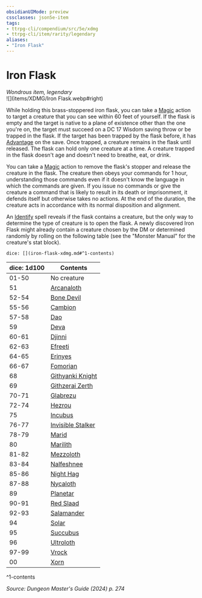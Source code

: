 ```yaml
---
obsidianUIMode: preview
cssclasses: json5e-item
tags:
- ttrpg-cli/compendium/src/5e/xdmg
- ttrpg-cli/item/rarity/legendary
aliases: 
- "Iron Flask"
---
```

# Iron Flask
*Wondrous item, legendary*  
![](items/XDMG/Iron Flask.webp#right)  


While holding this brass-stoppered iron flask, you can take a [Magic](actions.md#Magic) action to target a creature that you can see within 60 feet of yourself. If the flask is empty and the target is native to a plane of existence other than the one you're on, the target must succeed on a DC 17 Wisdom saving throw or be trapped in the flask. If the target has been trapped by the flask before, it has [Advantage](advantage-xphb.md) on the save. Once trapped, a creature remains in the flask until released. The flask can hold only one creature at a time. A creature trapped in the flask doesn't age and doesn't need to breathe, eat, or drink.

You can take a [Magic](actions.md#Magic) action to remove the flask's stopper and release the creature in the flask. The creature then obeys your commands for 1 hour, understanding those commands even if it doesn't know the language in which the commands are given. If you issue no commands or give the creature a command that is likely to result in its death or imprisonment, it defends itself but otherwise takes no actions. At the end of the duration, the creature acts in accordance with its normal disposition and alignment.

An [Identify](identify-xphb.md) spell reveals if the flask contains a creature, but the only way to determine the type of creature is to open the flask. A newly discovered Iron Flask might already contain a creature chosen by the DM or determined randomly by rolling on the following table (see the "Monster Manual" for the creature's stat block).

`dice: [](iron-flask-xdmg.md#^1-contents)`

| dice: 1d100 | Contents |
|-------------|----------|
| 01-50 | No creature |
| 51 | [Arcanaloth](arcanaloth-xmm.md) |
| 52-54 | [Bone Devil](bone-devil-xmm.md) |
| 55-56 | [Cambion](cambion-xmm.md) |
| 57-58 | [Dao](dao-xmm.md) |
| 59 | [Deva](deva-xmm.md) |
| 60-61 | [Djinni](djinni-xmm.md) |
| 62-63 | [Efreeti](efreeti-xmm.md) |
| 64-65 | [Erinyes](erinyes-xmm.md) |
| 66-67 | [Fomorian](fomorian-xmm.md) |
| 68 | [Githyanki Knight](githyanki-knight-xmm.md) |
| 69 | [Githzerai Zerth](githzerai-zerth-xmm.md) |
| 70-71 | [Glabrezu](glabrezu-xmm.md) |
| 72-74 | [Hezrou](hezrou-xmm.md) |
| 75 | [Incubus](incubus-xmm.md) |
| 76-77 | [Invisible Stalker](invisible-stalker-xmm.md) |
| 78-79 | [Marid](marid-xmm.md) |
| 80 | [Marilith](marilith-xmm.md) |
| 81-82 | [Mezzoloth](mezzoloth-xmm.md) |
| 83-84 | [Nalfeshnee](nalfeshnee-xmm.md) |
| 85-86 | [Night Hag](night-hag-xmm.md) |
| 87-88 | [Nycaloth](nycaloth-xmm.md) |
| 89 | [Planetar](planetar-xmm.md) |
| 90-91 | [Red Slaad](red-slaad-xmm.md) |
| 92-93 | [Salamander](salamander-xmm.md) |
| 94 | [Solar](solar-xmm.md) |
| 95 | [Succubus](succubus-xmm.md) |
| 96 | [Ultroloth](ultroloth-xmm.md) |
| 97-99 | [Vrock](vrock-xmm.md) |
| 00 | [Xorn](xorn-xmm.md) |
^1-contents

*Source: Dungeon Master's Guide (2024) p. 274*